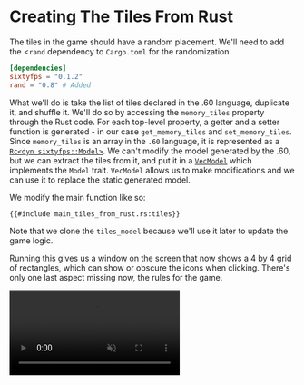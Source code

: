 # Creating The Tiles From Rust

The tiles in the game should have a random placement. We'll need to add the <`rand` dependency to
`Cargo.toml` for the randomization.

```toml
[dependencies]
sixtyfps = "0.1.2"
rand = "0.8" # Added
```

What we'll do is take the list of tiles declared in the .60 language, duplicate it, and shuffle it.
We'll do so by accessing the `memory_tiles` property through the Rust code. For each top-level property,
a getter and a setter function is generated - in our case `get_memory_tiles` and `set_memory_tiles`.
Since `memory_tiles` is an array in the `.60` language, it is represented as a [`Rc<dyn sixtyfps::Model>`](https://sixtyfps.io/docs/rust/sixtyfps/trait.model).
We can't modify the model generated by the .60, but we can extract the tiles from it, and put it
in a [`VecModel`](https://sixtyfps.io/docs/rust/sixtyfps/struct.vecmodel) which implements the `Model` trait.
`VecModel` allows us to make modifications and we can use it to replace the static generated model.

We modify the main function like so:

```rust,noplayground
{{#include main_tiles_from_rust.rs:tiles}}
```

Note that we clone the `tiles_model` because we'll use it later to update the game logic.

Running this gives us a window on the screen that now shows a 4 by 4 grid of rectangles, which can show or obscure
the icons when clicking. There's only one last aspect missing now, the rules for the game.

<video autoplay loop muted playsinline src="https://sixtyfps.io/blog/memory-game-tutorial/creating-the-tiles-from-rust.mp4"></video>
